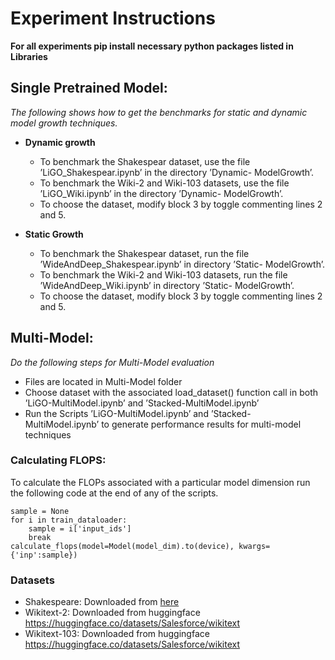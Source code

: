 
# Experiment Instructions

**For all experiments pip install necessary python packages
listed in Libraries**

 ## Single Pretrained Model: 
 *The following shows how to get the benchmarks for static and dynamic model growth techniques.*

 - **Dynamic growth**
	 - To benchmark the Shakespear dataset, use the
file ’LiGO_Shakespear.ipynb’ in the directory ’Dynamic-
ModelGrowth’.
    -  To benchmark the Wiki-2 and Wiki-103 datasets,
use the file ’LiGO_Wiki.ipynb’ in the directory ’Dynamic-
ModelGrowth’. 
    - To choose the dataset, modify block 3 by
toggle commenting lines 2 and 5.
 - **Static Growth**

    - To benchmark the Shakespear dataset, run the
file ’WideAndDeep_Shakespear.ipynb’ in directory ’Static-
ModelGrowth’.
    -  To benchmark the Wiki-2 and Wiki-103 datasets,
run the file ’WideAndDeep_Wiki.ipynb’ in directory ’Static-
ModelGrowth’.
    -  To choose the dataset, modify block 3 by
toggle commenting lines 2 and 5.
## Multi-Model: 
*Do the following steps for Multi-Model evaluation*

 - Files are located in Multi-Model folder 
 - Choose dataset with the associated load_dataset() function call in both ’LiGO-MultiModel.ipynb’ and ’Stacked-MultiModel.ipynb’ 
 - Run the Scripts ’LiGO-MultiModel.ipynb’ and ’Stacked- MultiModel.ipynb’ to generate performance results for multi-model techniques

### Calculating FLOPS: 
To calculate the FLOPs associated with a particular model dimension run the following code at the end of any of the scripts.

  

    sample = None
	for i in train_dataloader:
	    sample = i['input_ids']
	    break
    calculate_flops(model=Model(model_dim).to(device), kwargs={'inp':sample})

### Datasets

 - Shakespeare: Downloaded from 
   [here](https://raw.githubusercontent.com/karpathy/char-rnn/master/data/tinyshakespeare/input.txt)
  - Wikitext-2: Downloaded from huggingface https://huggingface.co/datasets/Salesforce/wikitext 
  - Wikitext-103: Downloaded from huggingface https://huggingface.co/datasets/Salesforce/wikitext
